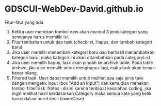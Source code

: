 # GDSCUI-WebDev-David.github.io

Fitur-fitur yang ada
1. Ketika user menekan tombol new akan muncul 3 jenis kategori yang semuanya harus memiliki isi.
2. Fitur tambahan untuk tiap task (checklist, Hapus, dan tambah kategori baru)
3. Jika user memilih menambah kategori baru dan berhasil menambahkan kategori baru, maka kategori ini akan ditambahkan pada categoryList
4. Jika user memilih hapus, task akan pindah ke archive table. Pada table archive, jika user memilih untuk menghapus lagi, maka task akan benar-benar hilang.
5. Filtered task. User dapat memilih untuk melihat apa saja jenis task dengan mengetik input (box "Add an input") dan kemudian menekan tombol filterTask.
   Notes : disini karena terdapat kesalahan coding, jika ingin melihat hasil berdasarkan Category maka semua kata yang ketik harus dalam huruf kecil (lowerCase)
